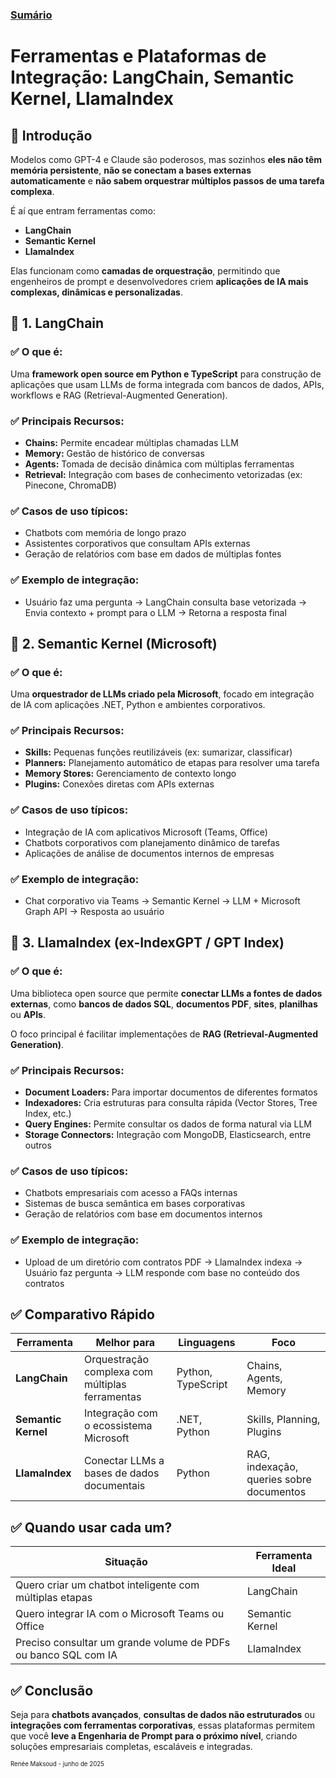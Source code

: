 ### [Sumário](<https://maksoud.github.io/Sumário>)

# Ferramentas e Plataformas de Integração: LangChain, Semantic Kernel, LlamaIndex


## 📌 Introdução

Modelos como GPT-4 e Claude são poderosos, mas sozinhos **eles não têm memória persistente**, **não se conectam a bases externas automaticamente** e **não sabem orquestrar múltiplos passos de uma tarefa complexa**.

É aí que entram ferramentas como:

* **LangChain**
* **Semantic Kernel**
* **LlamaIndex**

Elas funcionam como **camadas de orquestração**, permitindo que engenheiros de prompt e desenvolvedores criem **aplicações de IA mais complexas, dinâmicas e personalizadas**.


## 🧱 1. LangChain

### ✅ O que é:

Uma **framework open source em Python e TypeScript** para construção de aplicações que usam LLMs de forma integrada com bancos de dados, APIs, workflows e RAG (Retrieval-Augmented Generation).

### ✅ Principais Recursos:

* **Chains:** Permite encadear múltiplas chamadas LLM
* **Memory:** Gestão de histórico de conversas
* **Agents:** Tomada de decisão dinâmica com múltiplas ferramentas
* **Retrieval:** Integração com bases de conhecimento vetorizadas (ex: Pinecone, ChromaDB)

### ✅ Casos de uso típicos:

* Chatbots com memória de longo prazo
* Assistentes corporativos que consultam APIs externas
* Geração de relatórios com base em dados de múltiplas fontes

### ✅ Exemplo de integração:

* Usuário faz uma pergunta → LangChain consulta base vetorizada → Envia contexto + prompt para o LLM → Retorna a resposta final


## 🧱 2. Semantic Kernel (Microsoft)

### ✅ O que é:

Uma **orquestrador de LLMs criado pela Microsoft**, focado em integração de IA com aplicações .NET, Python e ambientes corporativos.

### ✅ Principais Recursos:

* **Skills:** Pequenas funções reutilizáveis (ex: sumarizar, classificar)
* **Planners:** Planejamento automático de etapas para resolver uma tarefa
* **Memory Stores:** Gerenciamento de contexto longo
* **Plugins:** Conexões diretas com APIs externas

### ✅ Casos de uso típicos:

* Integração de IA com aplicativos Microsoft (Teams, Office)
* Chatbots corporativos com planejamento dinâmico de tarefas
* Aplicações de análise de documentos internos de empresas

### ✅ Exemplo de integração:

* Chat corporativo via Teams → Semantic Kernel → LLM + Microsoft Graph API → Resposta ao usuário


## 🧱 3. LlamaIndex (ex-IndexGPT / GPT Index)

### ✅ O que é:

Uma biblioteca open source que permite **conectar LLMs a fontes de dados externas**, como **bancos de dados SQL**, **documentos PDF**, **sites**, **planilhas** ou **APIs**.

O foco principal é facilitar implementações de **RAG (Retrieval-Augmented Generation)**.

### ✅ Principais Recursos:

* **Document Loaders:** Para importar documentos de diferentes formatos
* **Indexadores:** Cria estruturas para consulta rápida (Vector Stores, Tree Index, etc.)
* **Query Engines:** Permite consultar os dados de forma natural via LLM
* **Storage Connectors:** Integração com MongoDB, Elasticsearch, entre outros

### ✅ Casos de uso típicos:

* Chatbots empresariais com acesso a FAQs internas
* Sistemas de busca semântica em bases corporativas
* Geração de relatórios com base em documentos internos

### ✅ Exemplo de integração:

* Upload de um diretório com contratos PDF → LlamaIndex indexa → Usuário faz pergunta → LLM responde com base no conteúdo dos contratos


## ✅ Comparativo Rápido

| Ferramenta          | Melhor para                                     | Linguagens         | Foco                                     |
| ------------------- | ----------------------------------------------- | ------------------ | ---------------------------------------- |
| **LangChain**       | Orquestração complexa com múltiplas ferramentas | Python, TypeScript | Chains, Agents, Memory                   |
| **Semantic Kernel** | Integração com o ecossistema Microsoft          | .NET, Python       | Skills, Planning, Plugins                |
| **LlamaIndex**      | Conectar LLMs a bases de dados documentais      | Python             | RAG, indexação, queries sobre documentos |


## ✅ Quando usar cada um?

| Situação                                                       | Ferramenta Ideal |
| -------------------------------------------------------------- | ---------------- |
| Quero criar um chatbot inteligente com múltiplas etapas        | LangChain        |
| Quero integrar IA com o Microsoft Teams ou Office              | Semantic Kernel  |
| Preciso consultar um grande volume de PDFs ou banco SQL com IA | LlamaIndex       |


## ✅ Conclusão

Seja para **chatbots avançados**, **consultas de dados não estruturados** ou **integrações com ferramentas corporativas**, essas plataformas permitem que você **leve a Engenharia de Prompt para o próximo nível**, criando soluções empresariais completas, escaláveis e integradas.



<sup><sub>
Renée Maksoud - junho de 2025
</sub></sup>